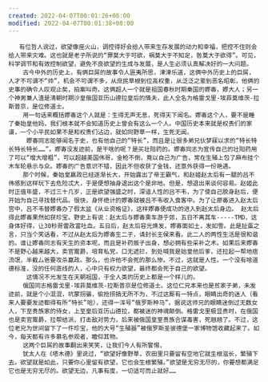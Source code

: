```yaml
---
created: 2022-04-07T00:01:26+08:00
modified: 2022-04-07T00:01:38+08:00
---
```


<html>
 <head></head>
 <body>
  <pre><code>	有位哲人说过，欲望像座火山，调控得好会给人带来生存发展的动力和幸福，把控不住则会给人带来灾难。这也就是老子所说的“罪莫大于可欲，祸莫大于不知足，咎莫大于欲得”。可见，科学调节和有效控制欲望，避免不良欲望的生成与发展，是人生必须认真解决好的一大问题。
	古今中外的历史上，有俩巨屌的故事令人匪夷所思，津津乐道，这俩中外历史上的巨屌，人才不可谓不“帅”，机会不可谓不多，从庶民草根到位高权重，从泛泛之辈到恶名昭彰，他俩的史事的确令人叹观止矣，拍案叫奇。这俩超人一个就是祖国春秋时期秦国的嫪毐，嫪大人；另一个神男兼人渣是清朝时期沙皇俄国亚历山德拉皇后的情夫，此人全名为格雷戈里-埃菲莫维茨-拉斯普京，是位修道士。
	用一句话来概括嫪毐这个人就是：生得无声无息，死得天下闻名。嫪毐这个人，要不是睡了秦始皇他妈，我们根本就不会知道历史上曾会有这么一个人。中国历史本来就是权贵们的家谱，一个小平民如果不是和权贵们沾边，就如同野草一样，生死无闻。
	 嫪毐同志能够闻名于史，也有他自己的“特长”，而且是让很多弟兄伙梦寐以求的“特长特长特长特长……”。嫪毐没发迹前，是干啥的呢？是买壮阳药的。嫪毐同志为宣传自己的壮阳药用了可以“增大增粗”，可以超越美国伟哥，金枪不倒，竟以自己为广告，常在生殖上包了麻布挂个木车轮悬示与众。嫪毐的广告意识不错，因此不但收获了金钱，还意外获得一份艳遇。
	那个时候，秦始皇嬴政已经逐渐长大，开始露出了帝王霸气，和赵姬赵太后有一腿的吕不伟感到这样玩下去危险忒大，于是便想抽身退出这个是非地。但是，想退出来谈何容易。赵姬此时正值年盛，不过三十几岁，正是欲望强盛之时，深谙人性的吕不韦，为了使自己脱身赵后，便开始为自己寻找替代品。很快，身怀绝计的嫪毐就被吕不韦收入食客中。为了让廖毐进入赵太后宫中，吕不韦替嫪毐办了假太监《从业资格证》，这样嫪毐便成功的进入到赵太后身边。 赵太后得此嫪毐果然如获珍宝。野史上有说：赵太后与嫪毐乘车游于郊，五日不离其车-----TMD，这身体好得，让30秒哥雷政富吐血。五日后，赵太后容光焕发，嫪毐面如土，发如雪。此是扯蛋之言，只当个笑话看，不过从赵太后为嫪毐生二子，请封长主侯来看。此二人的两性生活是很和谐的。谁让嫪毐同志有天生的资本呢，而且是补药贩子出身，想必拥有些采补之术。如果后来嫪毐不是野心越来越大，卖官鬻爵，培育私党，口无遮拦，到处喊我是始皇他后爹，还拉起一帮地痞流氓，半截厶爸要攻杀赢政。那么，也许他不会死的那么惨。不过，这就是人性。一个没有啥道德标准，没的任何底线的人，心中只有权力欲望，最终都会死于自己的欲望。
	 这情况不光发生在天朝祖国，于全人类的历史上都是一个样儿的。
	俄国同志格雷戈里-埃菲莫维茨-拉斯普京是位修道士。这位仁兄本来也是贫家子弟，未发迹前，就是个小混混，坑蒙拐骗，偷抢捞搞无所不为，不过这厮有一特点，眼睛出奇的迷人（看来人要要发迹都得有所“特长”哈），还得一浑号“俄罗斯种马”。据说这师兄的眼睛迷倒过无数女人，下至贵族家的侍女，上至皇后亚历山德拉，都被迷的神魂颠倒。格雷戈里极显贵时，在俄国也是卖官鬻爵，拉帮结派，打击敌对势力，后来被俄国皇室贵族合谋毒害，死翘翘了。不过，这位老兄为世间留下了一件珍宝，他的大号“生殖器”被俄罗斯圣彼德堡一家博物馆收藏起来了。如今，每天都有许多慕名参观者，瞻仰其物。
	这两个巨屌的故事翻出来笑笑，让我们今人有所警惕，
	犹太人在《塔木德》里说过，“欲望好像野草，农田里只要留有空地它就生根滋长，繁殖下去。欲望就是如此，只要你心里留有欲望，它也会生根繁殖。”欲望是无穷无尽的，你要想都满足它也是无穷无尽的。欲望无边，凡事有度，一切适可而止就好……
	　　                                               
</code></pre> 
 </body>
</html>
